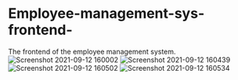 # Employee-management-sys-frontend-
The frontend of the employee management system.
![Screenshot 2021-09-12 160002](https://user-images.githubusercontent.com/90019704/132984354-a067e298-5376-4383-aace-646735b8ce29.png)
![Screenshot 2021-09-12 160439](https://user-images.githubusercontent.com/90019704/132984359-9266dba1-5d60-4430-b687-023fbced9fc3.png)
![Screenshot 2021-09-12 160502](https://user-images.githubusercontent.com/90019704/132984364-3418b3b6-ce0f-448c-b448-e1db2ebef035.png)
![Screenshot 2021-09-12 160534](https://user-images.githubusercontent.com/90019704/132984373-653692f3-359b-4996-a905-030ee11306c0.png)
